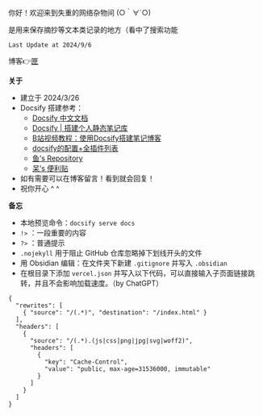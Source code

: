 你好！欢迎来到失重的网络杂物间 (○｀∀´○)

是用来保存摘抄等文本类记录的地方（看中了搜索功能

`Last Update at 2024/9/6`

博客👉[匣](https://lunasa.icu/)

**关于**
- 建立于 2024/3/26
- Docsify 搭建参考：
    - [Docsify 中文文档](https://docsify.js.org/#/zh-cn/)
    - [Docsify | 搭建个人静态笔记库](https://mantyke.icu/posts/2021/docsify-build/)
    - [B站视频教程：使用Docsify搭建笔记博客](https://www.bilibili.com/video/BV1kT4y1T7wY/)
    - [docsify的配置+全插件列表](https://xhhdd.cc/archives/80/comment-page-1)
    - [鱼’s Repository](https://note.gregueria.icu/#/README)
    - [呆’s 便利贴](https://doc.graugris.icu/#/about)
- 如有需要可以在博客留言！看到就会回复！
- 祝你开心 ^ ^


**备忘**
- 本地预览命令：`docsify serve docs`
- `!>` ：一段重要的内容
- `?>` ：普通提示
- `.nojekyll` 用于阻止 GitHub 仓库忽略掉下划线开头的文件
- 用 Obsidian 编辑：在文件夹下新建 `.gitignore` 并写入 `.obsidian`
- 在根目录下添加 `vercel.json` 并写入以下代码，可以直接输入子页面链接跳转，并且不会影响加载速度。（by ChatGPT）
```
{
  "rewrites": [
    { "source": "/(.*)", "destination": "/index.html" }
  ],
  "headers": [
    {
      "source": "/(.*).(js|css|png|jpg|svg|woff2)",
      "headers": [
        {
          "key": "Cache-Control",
          "value": "public, max-age=31536000, immutable"
        }
      ]
    }
  ]
}
```